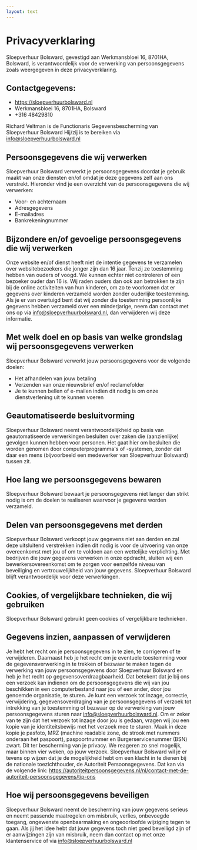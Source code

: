 ```yaml
---
layout: text
---
```


# Privacyverklaring

Sloepverhuur Bolsward, gevestigd aan Werkmansbloei 16, 8701HA, Bolsward, is verantwoordelijk voor de verwerking van persoonsgegevens zoals weergegeven in deze privacyverklaring.

## Contactgegevens:

- https://sloepverhuurbolsward.nl
- Werkmansbloei 16, 8701HA, Bolsward
- +316 48429810

Richard Veltman is de Functionaris Gegevensbescherming van Sloepverhuur Bolsward Hij/zij is te bereiken via info@sloepverhuurbolsward.nl

## Persoonsgegevens die wij verwerken

Sloepverhuur Bolsward verwerkt je persoonsgegevens doordat je gebruik maakt van onze diensten en/of omdat je deze gegevens zelf aan ons verstrekt. Hieronder vind je een overzicht van de persoonsgegevens die wij verwerken:

- Voor- en achternaam
- Adresgegevens
- E-mailadres
- Bankrekeningnummer

## Bijzondere en/of gevoelige persoonsgegevens die wij verwerken

Onze website en/of dienst heeft niet de intentie gegevens te verzamelen over websitebezoekers die jonger zijn dan 16 jaar. Tenzij ze toestemming hebben van ouders of voogd. We kunnen echter niet controleren of een bezoeker ouder dan 16 is. Wij raden ouders dan ook aan betrokken te zijn bij de online activiteiten van hun kinderen, om zo te voorkomen dat er gegevens over kinderen verzameld worden zonder ouderlijke toestemming. Als je er van overtuigd bent dat wij zonder die toestemming persoonlijke gegevens hebben verzameld over een minderjarige, neem dan contact met ons op via info@sloepverhuurbolsward.nl, dan verwijderen wij deze informatie.

## Met welk doel en op basis van welke grondslag wij persoonsgegevens verwerken

Sloepverhuur Bolsward verwerkt jouw persoonsgegevens voor de volgende doelen:

- Het afhandelen van jouw betaling
- Verzenden van onze nieuwsbrief en/of reclamefolder
- Je te kunnen bellen of e-mailen indien dit nodig is om onze dienstverlening uit te kunnen voeren

## Geautomatiseerde besluitvorming

Sloepverhuur Bolsward neemt verantwoordelijkheid op basis van geautomatiseerde verwerkingen besluiten over zaken die (aanzienlijke) gevolgen kunnen hebben voor personen. Het gaat hier om besluiten die worden genomen door computerprogramma's of -systemen, zonder dat daar een mens (bijvoorbeeld een medewerker van Sloepverhuur Bolsward) tussen zit.

## Hoe lang we persoonsgegevens bewaren

Sloepverhuur Bolsward bewaart je persoonsgegevens niet langer dan strikt nodig is om de doelen te realiseren waarvoor je gegevens worden verzameld.

## Delen van persoonsgegevens met derden

Sloepverhuur Bolsward verkoopt jouw gegevens niet aan derden en zal deze uitsluitend verstrekken indien dit nodig is voor de uitvoering van onze overeenkomst met jou of om te voldoen aan een wettelijke verplichting. Met bedrijven die jouw gegevens verwerken in onze opdracht, sluiten wij een bewerkersovereenkomst om te zorgen voor eenzelfde niveau van beveiliging en vertrouwelijkheid van jouw gegevens. Sloepverhuur Bolsward blijft verantwoordelijk voor deze verwerkingen.

## Cookies, of vergelijkbare technieken, die wij gebruiken

Sloepverhuur Bolsward gebruikt geen cookies of vergelijkbare technieken.

## Gegevens inzien, aanpassen of verwijderen

Je hebt het recht om je persoonsgegevens in te zien, te corrigeren of te verwijderen. Daarnaast heb je het recht om je eventuele toestemming voor de gegevensverwerking in te trekken of bezwaar te maken tegen de verwerking van jouw persoonsgegevens door Sloepverhuur Bolsward en heb je het recht op gegevensoverdraagbaarheid. Dat betekent dat je bij ons een verzoek kan indienen om de persoonsgegevens die wij van jou beschikken in een computerbestand naar jou of een ander, door jou genoemde organisatie, te sturen. Je kunt een verzoek tot inzage, correctie, verwijdering, gegevensoverdraging van je persoonsgegevens of verzoek tot intrekking van je toestemming of bezwaar op de verwerking van jouw persoonsgegevens sturen naar info@sloepverhuurbolsward.nl. Om er zeker van te zijn dat het verzoek tot inzage door jou is gedaan, vragen wij jou een kopie van je identiteitsbewijs met het verzoek mee te sturen. Maak in deze kopie je pasfoto, MRZ (machine readable zone, de strook met nummers onderaan het paspoort), paspoortnummer en Burgerservicenummer (BSN) zwart. Dit ter bescherming van je privacy. We reageren zo snel mogelijk, maar binnen vier weken, op jouw verzoek. Sloepverhuur Bolsward wil je er tevens op wijzen dat je de mogelijkheid hebt om een klacht in te dienen bij de nationale toezichthouder, de Autoriteit Persoonsgegevens. Dat kan via de volgende link: https://autoriteitpersoonsgegevens.nl/nl/contact-met-de-autoriteit-persoonsgegevens/tip-ons

## Hoe wij persoonsgegevens beveiligen

Sloepverhuur Bolsward neemt de bescherming van jouw gegevens serieus en neemt passende maatregelen om misbruik, verlies, onbevoegde toegang, ongewenste openbaarmaking en ongeoorloofde wijziging tegen te gaan. Als jij het idee hebt dat jouw gegevens toch niet goed beveiligd zijn of er aanwijzingen zijn van misbruik, neem dan contact op met onze klantenservice of via info@sloepverhuurbolsward.nl
